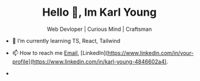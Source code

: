 <h1 align="center">Hello 👋, Im Karl Young</h1>

<p align="center" >Web Devloper | Curious Mind | Craftsman</p>


- 🌱 I’m currently learning TS, React, Tailwind

- 📫 How to reach me  [Email](karlyoung112@gmail.com), [LinkedIn](https://www.linkedin.com/in/your-profile](https://www.linkedin.com/in/karl-young-4846602a4).
-  

<!---
karl-young/karl-young is a ✨ special ✨ repository because its `README.md` (this file) appears on your GitHub profile.
You can click the Preview link to take a look at your changes.
--->
